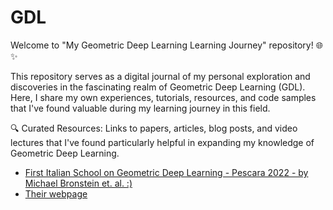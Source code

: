 # GDL

Welcome to "My Geometric Deep Learning Learning Journey" repository! 🌐✨

This repository serves as a digital journal of my personal exploration and discoveries in the fascinating realm of Geometric Deep Learning (GDL). Here, I share my own experiences, tutorials, resources, and code samples that I've found valuable during my learning journey in this field.

🔍 Curated Resources: Links to papers, articles, blog posts, and video lectures that I've found particularly helpful in expanding my knowledge of Geometric Deep Learning.
- [First Italian School on Geometric Deep Learning - Pescara 2022 - by Michael Bronstein et. al. :)](https://www.youtube.com/playlist?list=PLn2-dEmQeTfRQXLKf9Fmlk3HmReGg3YZZ)
- [Their webpage](https://www.sci.unich.it/geodeep2022/#home)
